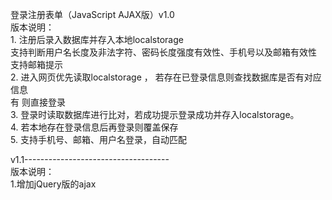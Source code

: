登录注册表单（JavaScript AJAX版）v1.0  
版本说明：  
    1. 注册后录入数据库并存入本地localstorage  
       支持判断用户名长度及非法字符、密码长度强度有效性、手机号以及邮箱有效性  
       支持邮箱提示  
    2. 进入网页优先读取localstorage ， 若存在已登录信息则查找数据库是否有对应信息  
       有 则直接登录  
    3. 登录时读取数据库进行比对，若成功提示登录成功并存入localstorage。  
    4. 若本地存在登录信息后再登录则覆盖保存    
    5. 支持手机号、邮箱、用户名登录，自动匹配  
  
v1.1------------------------------------  
版本说明：  
    1.增加jQuery版的ajax

